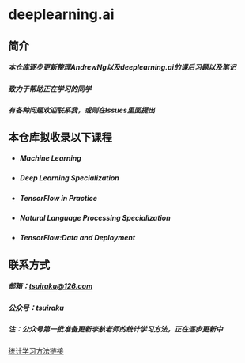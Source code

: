 # deeplearning.ai

## 简介
##### 本仓库逐步更新整理AndrewNg以及deeplearning.ai的课后习题以及笔记

##### 致力于帮助正在学习的同学

##### 有各种问题欢迎联系我，或则在Issues里面提出

## 本仓库拟收录以下课程

- ##### Machine Learning

- ##### Deep Learning Specialization

- ##### TensorFlow in Practice


- ##### Natural Language Processing Specialization

- ##### TensorFlow:Data and Deployment

## 联系方式

##### 邮箱：tsuiraku@126.com

##### 公众号：tsuiraku

##### 注：公众号第一批准备更新李航老师的统计学习方法，正在逐步更新中

[统计学习方法链接](https://github.com/tsuirak/Statistical-Learning-Methods-lihang)


